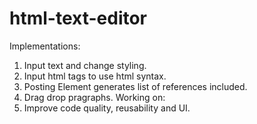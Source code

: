 # html-text-editor
Implementations:
  1. Input text and change styling.
  2. Input html tags to use html syntax.
  3. Posting Element generates list of references included.
  4. Drag drop pragraphs.
Working on:
  2. Improve code quality, reusability and UI.
